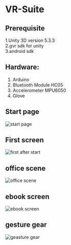 # VR-Suite<br>
## Prerequisite<br>
1.Unity 3D version 5.3.3<br>
2.gvr sdk for unity<br>
3.android sdk<br>
## Hardware: <br>
1.	Arduino <br>
2.	Bluetooth Module HC05 <br>
3.	Accelerometer MPU6050<br>
4.	Glove<br>
## Start page<br>
![start page](https://user-images.githubusercontent.com/23116935/37919852-be46a930-3142-11e8-8068-68d3fb6d6c1f.png)<br>
## First screen<br>
![first after start](https://user-images.githubusercontent.com/23116935/37919848-bd9f5edc-3142-11e8-92b8-702658e1b4af.png)<br>
## office scene<br>
![office scene](https://user-images.githubusercontent.com/23116935/37919850-be0f1dda-3142-11e8-8243-5968a64f8a13.png)
## ebook screen<br>
![ebook screen](https://user-images.githubusercontent.com/23116935/37919847-bd606b00-3142-11e8-835b-b32ecf9aa990.png)<br>
## gesture gear<br>
![geasture gear](https://user-images.githubusercontent.com/23116935/37919849-bdd74a0e-3142-11e8-9cf4-f0fd50a94397.png)<br>
